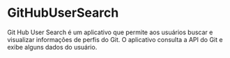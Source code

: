 # GitHubUserSearch
Git Hub User Search é um aplicativo que permite aos usuários buscar e visualizar informações de perfis do Git. O aplicativo consulta a API do Git e exibe alguns dados do usuário.
